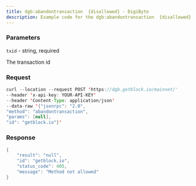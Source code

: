 ```yaml
---
title: dgb:abandontransaction  {disallowed} - DigiByte
description: Example code for the dgb:abandontransaction  {disallowed} json-rpc method. Сomplete guide on how to use dgb:abandontransaction  {disallowed} json-rpc in GetBlock.io Web3 documentation.
---
```


### Parameters


`txid` - string, required

The transaction id

### Request

``` java
curl --location --request POST 'https://dgb.getblock.io/mainnet/' 
--header 'x-api-key: YOUR-API-KEY' 
--header 'Content-Type: application/json' 
--data-raw '{"jsonrpc": "2.0",
"method": "abandontransaction",
"params": [null],
"id": "getblock.io"}'
```

###  Response

``` java
{
    "result": "null",
    "id": "getblock.io",
    "status_code": 405,
    "message": "Method not allowed"
}
```

